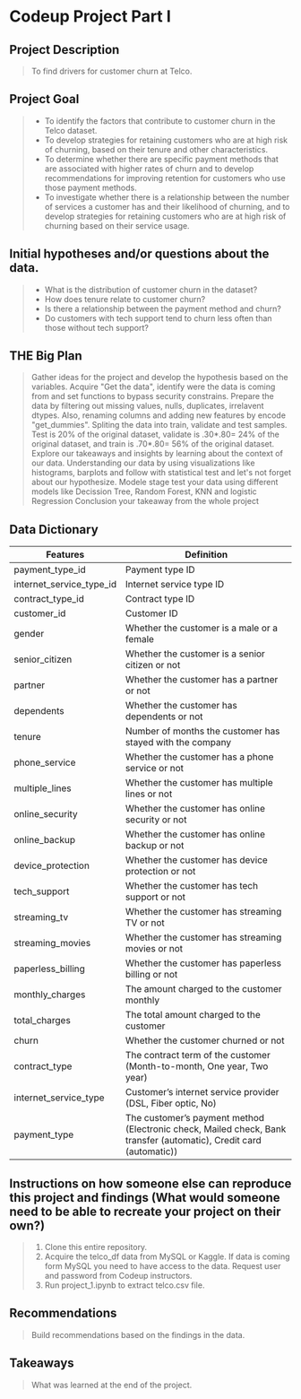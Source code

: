 # Codeup Project Part I


## Project Description
> To find drivers for customer churn at Telco.

## Project Goal
>- To identify the factors that contribute to customer churn in the Telco dataset.
>- To develop strategies for retaining customers who are at high risk of churning, based on their tenure and other characteristics.
>- To determine whether there are specific payment methods that are associated with higher rates of churn and to develop recommendations for improving retention for customers who use those payment methods.
>- To investigate whether there is a relationship between the number of services a customer has and their likelihood of churning, and to develop strategies for retaining customers who are at high risk of churning based on their service usage.


## Initial hypotheses and/or questions about the data.
>- What is the distribution of customer churn in the dataset?
>- How does tenure relate to customer churn?
>- Is there a relationship between the payment method and churn?
>- Do customers with tech support tend to churn less often than those without tech support?

## THE Big Plan
> Gather ideas for the project and develop the hypothesis based on the variables. 
> Acquire "Get the data", identify were the data is coming from and set functions to bypass security constrains. 
> Prepare the data by filtering out missing values, nulls, duplicates, irrelavent dtypes. Also, renaming columns and adding new features by encode "get_dummies".
> Spliting the data into train, validate and test samples. Test is 20% of the original dataset, validate is .30*.80= 24% of the 
    original dataset, and train is .70*.80= 56% of the original dataset.
> Explore our takeaways and insights by learning about the context of our data. Understanding our data by using visualizations like histograms, barplots and follow with statistical test and let's not forget about our hypothesize. 
> Modele stage test your data using different models like Decission Tree, Random Forest, KNN and logistic Regression
> Conclusion your takeaway from the whole project



## Data Dictionary

| Features | Definition |
| --- | --- |
| payment_type_id | Payment type ID |
| internet_service_type_id | Internet service type ID |
| contract_type_id | Contract type ID |
| customer_id | Customer ID |
| gender | Whether the customer is a male or a female |
| senior_citizen | Whether the customer is a senior citizen or not |
| partner | Whether the customer has a partner or not |
| dependents | Whether the customer has dependents or not |
| tenure | Number of months the customer has stayed with the company |
| phone_service | Whether the customer has a phone service or not |
| multiple_lines | Whether the customer has multiple lines or not |
| online_security | Whether the customer has online security or not |
| online_backup | Whether the customer has online backup or not |
| device_protection | Whether the customer has device protection or not |
| tech_support | Whether the customer has tech support or not |
| streaming_tv | Whether the customer has streaming TV or not |
| streaming_movies | Whether the customer has streaming movies or not |
| paperless_billing | Whether the customer has paperless billing or not |
| monthly_charges | The amount charged to the customer monthly |
| total_charges | The total amount charged to the customer |
| churn | Whether the customer churned or not |
| contract_type | The contract term of the customer (Month-to-month, One year, Two year) |
| internet_service_type | Customer’s internet service provider (DSL, Fiber optic, No) |
| payment_type | The customer’s payment method (Electronic check, Mailed check, Bank transfer (automatic), Credit card (automatic)) |


## Instructions on how someone else can reproduce this project and findings (What would someone need to be able to recreate your project on their own?)
> 1. Clone this entire repository.
> 2. Acquire the telco_df data from MySQL or Kaggle. If data is coming form MySQL you need to have access to the data. Request user and password from Codeup instructors. 
> 3. Run project_1.ipynb to extract telco.csv file.

## Recommendations
> Build recommendations based on the findings in the data.

## Takeaways
> What was learned at the end of the project. 